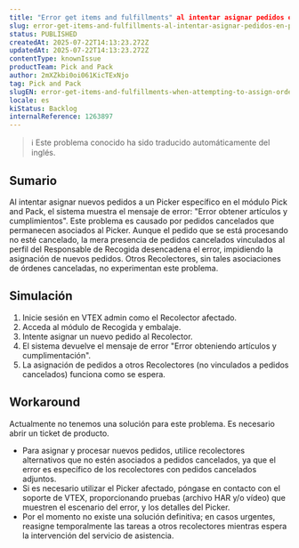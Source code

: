 ```yaml
---
title: "Error get items and fulfillments" al intentar asignar pedidos en Pick and Pack debido a pedidos cancelados asociados a un Picker.
slug: error-get-items-and-fulfillments-al-intentar-asignar-pedidos-en-pick-and-pack-debido-a-pedidos-cancelados-asociados-a-un-picker
status: PUBLISHED
createdAt: 2025-07-22T14:13:23.272Z
updatedAt: 2025-07-22T14:13:23.272Z
contentType: knownIssue
productTeam: Pick and Pack
author: 2mXZkbi0oi061KicTExNjo
tag: Pick and Pack
slugEN: error-get-items-and-fulfillments-when-attempting-to-assign-orders-in-pick-and-pack-due-to-canceled-orders-associated-with-a-picker
locale: es
kiStatus: Backlog
internalReference: 1263897
---
```


>ℹ️ Este problema conocido ha sido traducido automáticamente del inglés.

## Sumario



Al intentar asignar nuevos pedidos a un Picker específico en el módulo Pick and Pack, el sistema muestra el mensaje de error: "Error obtener artículos y cumplimientos". Este problema es causado por pedidos cancelados que permanecen asociados al Picker. Aunque el pedido que se está procesando no esté cancelado, la mera presencia de pedidos cancelados vinculados al perfil del Responsable de Recogida desencadena el error, impidiendo la asignación de nuevos pedidos. Otros Recolectores, sin tales asociaciones de órdenes canceladas, no experimentan este problema.

## Simulación




1. Inicie sesión en VTEX admin como el Recolector afectado.
2. Acceda al módulo de Recogida y embalaje.
3. Intente asignar un nuevo pedido al Recolector.
4. El sistema devuelve el mensaje de error "Error obteniendo artículos y cumplimentación".
5. La asignación de pedidos a otros Recolectores (no vinculados a pedidos cancelados) funciona como se espera.

## Workaround


Actualmente no tenemos una solución para este problema. Es necesario abrir un ticket de producto.

- Para asignar y procesar nuevos pedidos, utilice recolectores alternativos que no estén asociados a pedidos cancelados, ya que el error es específico de los recolectores con pedidos cancelados adjuntos.
- Si es necesario utilizar el Picker afectado, póngase en contacto con el soporte de VTEX, proporcionando pruebas (archivo HAR y/o vídeo) que muestren el escenario del error, y los detalles del Picker.
- Por el momento no existe una solución definitiva; en casos urgentes, reasigne temporalmente las tareas a otros recolectores mientras espera la intervención del servicio de asistencia.




